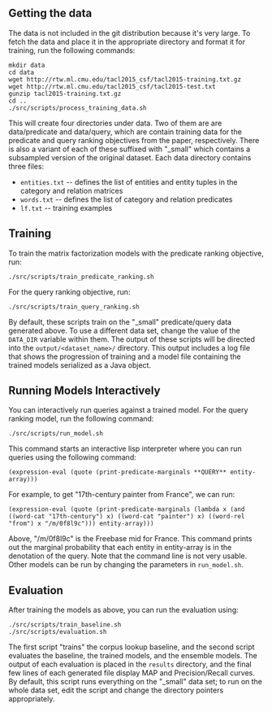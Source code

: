 
## Getting the data

The data is not included in the git distribution because it's very
large. To fetch the data and place it in the appropriate directory and
format it for training, run the following commands:

```
mkdir data
cd data
wget http://rtw.ml.cmu.edu/tacl2015_csf/tacl2015-training.txt.gz
wget http://rtw.ml.cmu.edu/tacl2015_csf/tacl2015-test.txt
gunzip tacl2015-training.txt.gz
cd ..
./src/scripts/process_training_data.sh
```

This will create four directories under data. Two of them are are
data/predicate and data/query, which are contain training data for the
predicate and query ranking objectives from the paper,
respectively. There is also a variant of each of these suffixed with
"_small" which contains a subsampled version of the original
dataset. Each data directory contains three files:

* `entities.txt` -- defines the list of entities and entity tuples in the category and relation matrices
* `words.txt` -- defines the list of category and relation predicates
* `lf.txt` -- training examples

## Training

To train the matrix factorization models with the predicate ranking
objective, run:

```
./src/scripts/train_predicate_ranking.sh
```

For the query ranking objective, run:

```
./src/scripts/train_query_ranking.sh
```

By default, these scripts train on the "_small" predicate/query data
generated above. To use a different data set, change the value of the
`DATA_DIR` variable within them. The output of these scripts will be
directed into the `output/<dataset_name>/` directory. This output
includes a log file that shows the progression of training and a model
file containing the trained models serialized as a Java object.

## Running Models Interactively

You can interactively run queries against a trained model. For the
query ranking model, run the following command:

```
./src/scripts/run_model.sh
```

This command starts an interactive lisp interpreter where you can run
queries using the following command:

```
(expression-eval (quote (print-predicate-marginals **QUERY** entity-array)))
```

For example, to get "17th-century painter from France", we can run:

```
(expression-eval (quote (print-predicate-marginals (lambda x (and ((word-cat "17th-century") x) ((word-cat "painter") x) ((word-rel "from") x "/m/0f8l9c"))) entity-array)))
```

Above, "/m/0f8l9c" is the Freebase mid for France. This command prints
out the marginal probability that each entity in entity-array is in
the denotation of the query. Note that the command line is not very
usable. Other models can be run by changing the parameters in
`run_model.sh`.

## Evaluation

After training the models as above, you can run the evaluation using:

```
./src/scripts/train_baseline.sh
./src/scripts/evaluation.sh
```

The first script "trains" the corpus lookup baseline, and the second
script evaluates the baseline, the trained models, and the ensemble
models. The output of each evaluation is placed in the `results`
directory, and the final few lines of each generated file display MAP
and Precision/Recall curves. By default, this script runs everything
on the "_small" data set; to run on the whole data set, edit the
script and change the directory pointers appropriately.